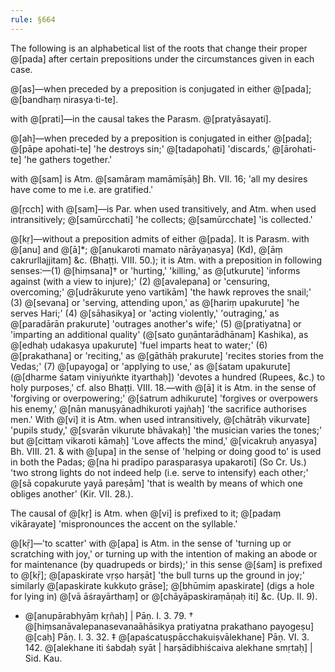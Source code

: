 ```yaml
---
rule: §664
---
```


The following is an alphabetical list of the roots that change their proper @[pada] after certain prepositions under the circumstances given in each case.

@[as]—when preceded by a preposition is conjugated in either @[pada]; @[bandhaṃ nirasya·ti-te].

with @[prati]—in the causal takes the Parasm. @[pratyāsayati].

@[ah]—when preceded by a preposition is conjugated in either @[pada]; @[pāpe apohati-te] 'he destroys sin;' @[tadapohati] 'discards,' @[ārohati-te] 'he gathers together.'

with @[sam] is Atm. @[samāraṃ mamāmīṣāḥ] Bh. VII. 16; 'all my desires have come to me i.e. are gratified.'

@[ṛcch] with @[sam]—is Par. when used transitively, and Atm. when used intransitively; @[samūrcchati] 'he collects; @[samūrcchate] 'is collected.'

@[kṛ]—without a preposition admits of either @[pada]. It is Parasm. with @[anu] and @[ā]*; @[anukaroti mamato nārāyaṇasya] (Kd), @[āṃ cakrurllajjitam] &c. (Bhaṭṭi. VIII. 50.); it is Atm. with a preposition in following senses:—(1) @[hiṃsana]† or 'hurting,' 'killing,' as @[utkurute] 'informs against (with a view to injure);' (2) @[avalepana] or 'censuring, overcoming;' @[udrākurute yeno vartikām] 'the hawk reproves the snail;' (3) @[sevana] or 'serving, attending upon,' as @[hariṃ upakurute] 'he serves Hari;' (4) @[sāhasikya] or 'acting violently,' 'outraging,' as @[paradārān prakurute] 'outrages another's wife;' (5) @[pratiyatna] or 'imparting an additional quality' (@[sato guṇāntarādhānam] Kashika), as @[edhaḥ udakasya upakurute] 'fuel imparts heat to water;' (6) @[prakathana] or 'reciting,' as @[gāthāḥ prakurute] 'recites stories from the Vedas;' (7) @[upayoga] or 'applying to use,' as @[śatam upakurute] (@[dharme śataṃ viniyuṅkte ityarthaḥ]) 'devotes a hundred (Rupees, &c.) to holy purposes,' cf. also Bhaṭṭi. VIII. 18.—with @[ā] it is Atm. in the sense of 'forgiving or overpowering;' @[śatrum adhikurute] 'forgives or overpowers his enemy,' @[nān manuṣyānadhikuroti yajñaḥ] 'the sacrifice authorises men.' With @[vi] it is Atm. when used intransitively, @[chātrāḥ vikurvate] 'pupils study,' @[svarān vikurute bhāvakaḥ] 'the musician varies the tones;' but @[cittaṃ vikaroti kāmaḥ] 'Love affects the mind,' @[vicakruḥ anyasya] Bh. VIII. 21. & with @[upa] in the sense of 'helping or doing good to' is used in both the Padas; @[na hi pradīpo parasparasya upakaroti] (So Cr. Us.) 'two strong lights do not indeed help (i.e. serve to intensify) each other;' @[sā copakurute yayā pareṣām] 'that is wealth by means of which one obliges another' (Kir. VII. 28.).

The causal of @[kṛ] is Atm. when @[vi] is prefixed to it; @[padaṃ vikārayate] 'mispronounces the accent on the syllable.'

@[kṝ]—'to scatter' with @[apa] is Atm. in the sense of 'turning up or scratching with joy,' or turning up with the intention of making an abode or for maintenance (by quadrupeds or birds);' in this sense @[śam] is prefixed to @[kṝ]; @[apaskirate vṛṣo harṣāt] 'the bull turns up the ground in joy;' similarly @[apaskirate kukkuṭo grāse]; @[bhūmiṃ apaskirate] (digs a hole for lying in) @[vā āśrayārthaṃ] or @[chāyāpaskiraṃāṇaḥ iti] &c. (Up. II. 9).

* @[anupārabhyāṃ kṛñaḥ] | Pāṇ. I. 3. 79.
† @[hiṃsanāvalepanasevanaāhāsikya pratiyatna prakathano payogeṣu] @[caḥ] Pāṇ. I. 3. 32.
‡ @[apaścatuṣpācchakuiṣvālekhane] Pāṇ. VI. 3. 142. @[alekhane iti śabdaḥ syāt | harṣādibhiścaiva alekhane smṛtaḥ] | Sid. Kau.